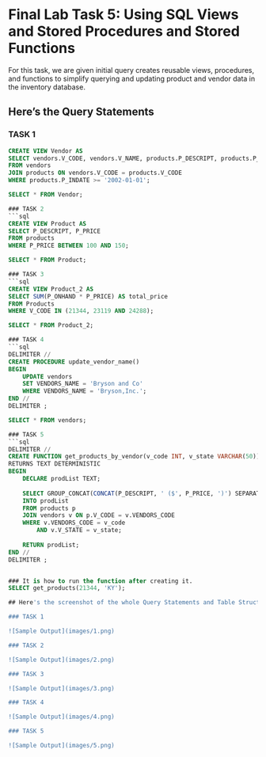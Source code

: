 # Final Lab Task 5: Using SQL Views and Stored Procedures and Stored Functions
For this task, we are given initial query creates reusable views, procedures, and functions to simplify querying and updating product and vendor data in the inventory database.

## Here’s the Query Statements

### TASK 1
```sql
CREATE VIEW Vendor AS
SELECT vendors.V_CODE, vendors.V_NAME, products.P_DESCRIPT, products.P_INDATE
FROM vendors
JOIN products ON vendors.V_CODE = products.V_CODE
WHERE products.P_INDATE >= '2002-01-01';

SELECT * FROM Vendor;

### TASK 2
```sql
CREATE VIEW Product AS
SELECT P_DESCRIPT, P_PRICE
FROM products
WHERE P_PRICE BETWEEN 100 AND 150;

SELECT * FROM Product;

### TASK 3
```sql
CREATE VIEW Product_2 AS
SELECT SUM(P_ONHAND * P_PRICE) AS total_price
FROM Products
WHERE V_CODE IN (21344, 23119 AND 24288);

SELECT * FROM Product_2;

### TASK 4
```sql
DELIMITER //
CREATE PROCEDURE update_vendor_name()
BEGIN
	UPDATE vendors
    SET VENDORS_NAME = 'Bryson and Co'
    WHERE VENDORS_NAME = 'Bryson,Inc.';
END //
DELIMITER ;

SELECT * FROM vendors;

### TASK 5
```sql
DELIMITER // 
CREATE FUNCTION get_products_by_vendor(v_code INT, v_state VARCHAR(50))
RETURNS TEXT DETERMINISTIC
BEGIN
	DECLARE prodList TEXT;
    
    SELECT GROUP_CONCAT(CONCAT(P_DESCRIPT, ' ($', P_PRICE, ')') SEPARATOR'; ')
    INTO prodList
    FROM products p
    JOIN vendors v ON p.V_CODE = v.VENDORS_CODE
    WHERE v.VENDORS_CODE = v_code
		AND v.V_STATE = v_state;
	
    RETURN prodList;
END //
DELIMITER ;


### It is how to run the function after creating it.
SELECT get_products(21344, 'KY');

## Here's the screenshot of the whole Query Statements and Table Structure (See screenshots)

### TASK 1

![Sample Output](images/1.png)

### TASK 2

![Sample Output](images/2.png)

### TASK 3

![Sample Output](images/3.png)

### TASK 4

![Sample Output](images/4.png)

### TASK 5

![Sample Output](images/5.png)


